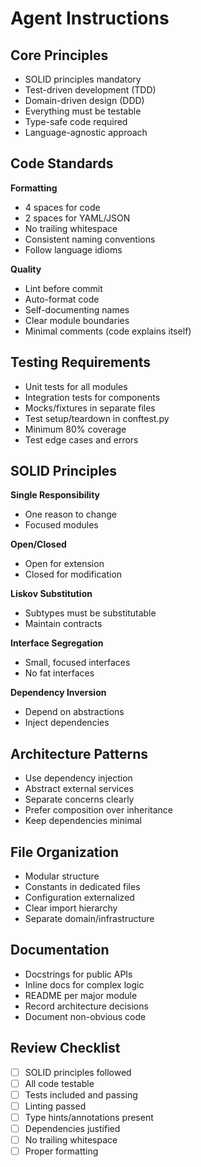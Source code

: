 # Agent Instructions

## Core Principles

- SOLID principles mandatory
- Test-driven development (TDD)
- Domain-driven design (DDD)
- Everything must be testable
- Type-safe code required
- Language-agnostic approach

## Code Standards

**Formatting**

- 4 spaces for code
- 2 spaces for YAML/JSON
- No trailing whitespace
- Consistent naming conventions
- Follow language idioms

**Quality**

- Lint before commit
- Auto-format code
- Self-documenting names
- Clear module boundaries
- Minimal comments (code explains itself)

## Testing Requirements

- Unit tests for all modules
- Integration tests for components
- Mocks/fixtures in separate files
- Test setup/teardown in conftest.py
- Minimum 80% coverage
- Test edge cases and errors

## SOLID Principles

**Single Responsibility**

- One reason to change
- Focused modules

**Open/Closed**

- Open for extension
- Closed for modification

**Liskov Substitution**

- Subtypes must be substitutable
- Maintain contracts

**Interface Segregation**

- Small, focused interfaces
- No fat interfaces

**Dependency Inversion**

- Depend on abstractions
- Inject dependencies

## Architecture Patterns

- Use dependency injection
- Abstract external services
- Separate concerns clearly
- Prefer composition over inheritance
- Keep dependencies minimal

## File Organization

- Modular structure
- Constants in dedicated files
- Configuration externalized
- Clear import hierarchy
- Separate domain/infrastructure

## Documentation

- Docstrings for public APIs
- Inline docs for complex logic
- README per major module
- Record architecture decisions
- Document non-obvious code

## Review Checklist

- [ ] SOLID principles followed
- [ ] All code testable
- [ ] Tests included and passing
- [ ] Linting passed
- [ ] Type hints/annotations present
- [ ] Dependencies justified
- [ ] No trailing whitespace
- [ ] Proper formatting
